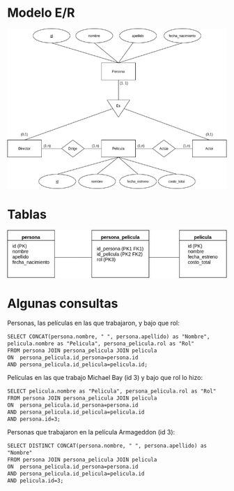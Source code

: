# Modelo E/R

![](mer.png)

# Tablas

![](tablas.png)

# Algunas consultas

Personas, las películas en las que trabajaron, y bajo que rol:

```
SELECT CONCAT(persona.nombre, " ", persona.apellido) as "Nombre", pelicula.nombre as "Pelicula", persona_pelicula.rol as "Rol"
FROM persona JOIN persona_pelicula JOIN pelicula
ON  persona_pelicula.id_persona=persona.id
AND persona_pelicula.id_pelicula=pelicula.id;
```

Películas en las que trabajo Michael Bay (id 3) y bajo que rol lo hizo:

```
SELECT pelicula.nombre as "Pelicula", persona_pelicula.rol as "Rol"
FROM persona JOIN persona_pelicula JOIN pelicula
ON  persona_pelicula.id_persona=persona.id
AND persona_pelicula.id_pelicula=pelicula.id
AND persona.id=3;
```

Personas que trabajaron en la película Armageddon (id 3):

```
SELECT DISTINCT CONCAT(persona.nombre, " ", persona.apellido) as "Nombre"
FROM persona JOIN persona_pelicula JOIN pelicula
ON  persona_pelicula.id_persona=persona.id
AND persona_pelicula.id_pelicula=pelicula.id
AND pelicula.id=3;
```
